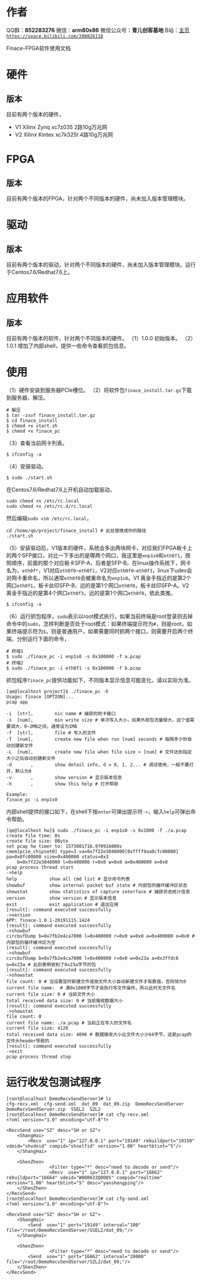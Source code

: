 ﻿# 作者
QQ群：**852283276**
微信：**arm80x86**
微信公众号：**青儿创客基地**
B站：[主页 `https://space.bilibili.com/208826118`](https://space.bilibili.com/208826118)

Finace-FPGA软件使用文档
# 硬件
## 版本
目前有两个版本的硬件，
- V1 Xilinx Zynq xc7z035 2路10g万兆网
- V2 Xilinx Kintex xc7k325t 4路10g万兆网

# FPGA
## 版本
目前有两个版本的FPGA，针对两个不同版本的硬件，尚未加入版本管理模块。
# 驱动
## 版本
目前有两个版本的驱动，针对两个不同版本的硬件，尚未加入版本管理模块。运行于Centos7.6/Redhat7.6上。

# 应用软件
## 版本
目前有两个版本的软件，针对两个不同版本的硬件。
（1）1.0.0 
初始版本。
（2）1.0.1
增加了内部shell，提供一些命令查看抓包信息。
# 使用
（1）硬件安装到服务器PCIe槽位。
（2）将软件包`finace_install.tar.gz`下载到服务器，解压。
```shell
# 解压
$ tar -zxvf finace_install.tar.gz
$ cd finace_install
$ chmod +x start.sh
$ chmod +x finace_pc
```
（3）查看当前网卡列表。
```shell
$ ifconfig -a
```
（4）安装驱动。
```shell
$ sudo ./start.sh
```
在Centos7.6/Redhat7.6上开机自动加载驱动，
```shell
sudo chmod +x /etc/rc.local
sudo chmod +x /etc/rc.d/rc.local
```
然后编辑`sudo vim /etc/rc.local`，
```shell
cd /home/qe/project/finace_install # 此处替换成你的路径
./start.sh
```
（5）安装驱动后，V1版本的硬件，系统会多出两块网卡，对应我们FPGA板卡上的两个SFP接口，对比一下多出的是哪两个网口，我这里是`enp1s0`和`eth0f1`，按照顺序，前面的那个对应板卡SFP-A，后者是SFP-B，在linux操作系统下，网卡名为，`eth0f*`，V1对应`eth0f0~eth0f1`，V2对应`eth0f0~eth0f3`，linux下udev会对网卡重命名，所以通常`eth0f0`会被重命名为`enp1s0`。V1 离金手指近的是第2个网口`eth0f1`，板卡丝印SFP-B，远的是第1个网口`eth0f0`，板卡丝印SFP-A。V2 离金手指近的是第4个网口`eth0f3`，远的是第1个网口`eth0f0`，依此类推。
```shell
$ ifconfig -a
```
（6）运行抓包程序，`sudo`表示以root模式执行，如果当前终端是root登录则去掉命令中的`sudo`，怎样判断是否处于root模式：如果终端提示符为`#`，则是root，如果终端提示符为`$`，则是普通用户，如果需要同时抓两个接口，则需要开启两个终端，分别运行下面的命令，
```shell
# 终端1
$ sudo ./finace_pc -i enp1s0 -s 0x100000 -f a.pcap
# 终端2
$ sudo ./finace_pc -i eth0f1 -s 0x100000 -f b.pcap
```
抓包程序`finace_pc`提供功能如下，不同版本显示信息可能变化，请以实际为准。
```shell
[qe@localhost project]$ ./finace_pc -h
Usage: finace [OPTION]...
pcap app

-i  [str],        nic name # 捕获的网卡接口
-s  [num],        min write size # 单次写入大小，如果外部包流量很大，这个值需要调大，0~2MB之间，通常设为1MB
-f  [str],        file # 写入的文件
-T  [num],        create new file when run [num] seconds # 每隔多少秒自动创建新文件
-L  [num],        create new file when file size > [num] # 文件达到指定大小之后自动创建新文件
-d       ,        show detail info, d = 0, 1, 2... # 调试使用，一般不要打开，默认为0
-v       ,        show version # 显示版本信息
-h       ,        show this help # 打开帮助

Example:
finace_pc -i enp1s0
```
内部shell提供的接口如下，在shell下按`enter`可弹出提示符`->`，输入`help`可弹出命令帮助。
```shell
[qe@localhost hw]$ sudo ./finace_pc -i enp1s0 -s 0x1000 -f ./a.pcap
create file time: 0s
create file size: 0Byte
set pcap hw timer to: 1573801716.970916000s
cmem[pcie_chipset0] type=3 va=0x7f22e3048000[0xffff9aa0cfc00000] pa=0x8fc00000 size=0x400000 status=0x3
    b=0x7f22e3048000 l=0x400000 r=0x0 w=0x0 a=0x400000 o=0x0
pcap process thread start
->help
help            show all cmd list # 显示命令列表
showbuf         show internal packet buf state # 内部包的循环缓冲区状态
showstat        show statistics of capture interface # 捕获状态统计信息
version         show version # 显示版本信息
exit            exit application # 退出应用
[result]: command executed successfully
->version
APP: finace-1.0.1-20191115.1424
[result]: command executed successfully
->showbuf
circbufDump b=0x7fb2e4ca7000 l=0x400000 r=0x0 w=0x0 a=0x400000 o=0x0 # 内部包的循环缓冲区为空
[result]: command executed successfully
->showbuf
circbufDump b=0x7fb2e4ca7000 l=0x400000 r=0x0 w=0x23a a=0x3ffdc6 o=0x23a # 此刻表明收到了0x23a字节的包
[result]: command executed successfully
->showstat
file count: 0 # 当设置定时新建文件或按文件大小自动新建文件才有数值，否则恒为0
current file name:  # 满0x1000字节才会执行写文件操作，所以此时无文件名
current file size: 0 # 当前文件大小
total received data size: 0 # 当前接收数据大小
[result]: command executed successfully
->showstat
file count: 0
current file name: ./a.pcap # 当前正在写入的文件名
current file size: 4120
total received data size: 4096 # 数据接收大小比文件大小少64字节，这是pcap的文件头header导致的
[result]: command executed successfully
->exit 
pcap process thread stop
```
# 运行收发包测试程序
```shell
[root@localhost DemoRecvSendServer]# ls
cfg-recv.xml  cfg-send.xml  dat_09  dat_09.zip  DemoRecvSendServer  DemoRecvSendServer.zip  SSEL2  SZL2
[root@localhost DemoRecvSendServer]# cat cfg-recv.xml 
<?xml version="1.0" encoding="utf-8"?>

<RecvSend use="SZ" desc="SH or SZ">
    <ShangHai>
        <Recv  use="1" ip="127.0.0.1" port="19149" rebuildport="19150" vdeid="shvdeid" compid="shselfid" version="1.00" heartbtint="5"/>
    </ShangHai>

    <ShenZhen>
                <Filter type="*" desc="need to decode or send"/>
                <Recv  use="1" ip="127.0.0.1" port="16662" rebuildport="16664" vdeid="W000633Q0005" compid="realtime" version="1.00" heartbtint="5" desc="yanshengping"/> 
    </ShenZhen>
</RecvSend>
[root@localhost DemoRecvSendServer]# cat cfg-send.xml 
<?xml version="1.0" encoding="utf-8"?>

<RecvSend use="SZ" desc="SH or SZ">
    <ShangHai>
        <Send  use="1" port="19149" interval="100" file="/root/DemoRecvSendServer/SSEL2/dat_09;"/>
    </ShangHai>

    <ShenZhen>
                <Filter type="*" desc="need to decode or send"/>
        <Send  use="1" port="16662" interval="20000" file="/root/DemoRecvSendServer/SZL2/dat_09;"/>
    </ShenZhen>
</RecvSend>
```

